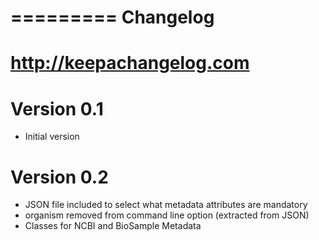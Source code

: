 =========
Changelog
=========

# http://keepachangelog.com

Version 0.1
===========

- Initial version

Version 0.2
===========

- JSON file included to select what metadata attributes are mandatory
- organism removed from command line option (extracted from JSON)
- Classes for NCBI and BioSample Metadata
